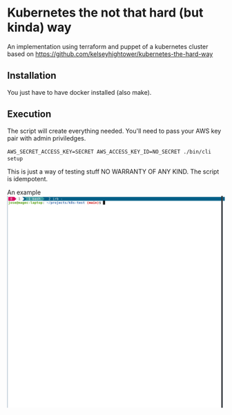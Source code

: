 # Kubernetes the not that hard (but kinda) way
An implementation using terraform and puppet of a kubernetes cluster based on https://github.com/kelseyhightower/kubernetes-the-hard-way

## Installation
You just have to have docker installed (also make).

## Execution
The script will create everything needed. You'll need to pass your AWS key pair with admin priviledges.

```
AWS_SECRET_ACCESS_KEY=SECRET AWS_ACCESS_KEY_ID=NO_SECRET ./bin/cli setup
```

This is just a way of testing stuff NO WARRANTY OF ANY KIND. The script is idempotent.

An example
![](docs/execution.gif)
